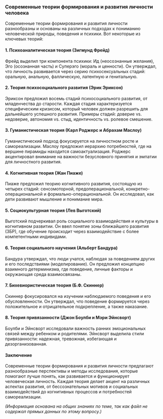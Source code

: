 ### Современные теории формирования и развития личности человека
Современные теории формирования и развития личности разнообразны и основаны на различных подходах к пониманию человеческой природы, поведения и психики. Вот некоторые из ключевых теорий:
#### 1. **Психоаналитическая теория (Зигмунд Фрейд)**
Фрейд выделил три компонента психики: Ид (неосознанные желания), Эго (осознанная часть) и Суперэго (мораль и ценности). Он утверждал, что личность развивается через серию психосексуальных стадий: оральную, анальную, фаллическую, латентную и генитальную.
#### 2. **Теория психосоциального развития (Эрик Эриксон)**
Эриксон предложил восемь стадий психосоциального развития, от младенчества до старости. Каждая стадия характеризуется специфическим кризисом, который человек должен разрешить для дальнейшего успешного развития. Примеры стадий: доверие vs. недоверие, автономия vs. стыд, идентичность vs. ролевое смешение.
#### 3. **Гуманистическая теория (Карл Роджерс и Абрахам Маслоу)**
Гуманистический подход фокусируется на личностном росте и самореализации. Маслоу предложил иерархию потребностей, где на вершине пирамиды находится самоактуализация. Роджерс акцентировал внимание на важности безусловного принятия и эмпатии для личностного развития.
#### 4. **Когнитивная теория (Жан Пиаже)**
Пиаже предложил теорию когнитивного развития, состоящую из четырех стадий: сенсомоторной, предоперациональной, конкретно-операциональной и формально-операциональной. Он исследовал, как дети развивают мышление и понимание мира.
#### 5. **Социокультурная теория (Лев Выготский)**
Выготский подчеркивал роль социального взаимодействия и культуры в когнитивном развитии. Он ввел понятие зоны ближайшего развития (ЗБР), где обучение происходит через взаимодействие с более компетентными индивидами.
#### 6. **Теория социального научения (Альберт Бандура)**
Бандура утверждал, что люди учатся, наблюдая за поведением других и его последствиями (моделирование). Он предложил концепцию взаимного детерминизма, где поведение, личные факторы и окружающая среда взаимосвязаны.
#### 7. **Бихевиористическая теория (Б.Ф. Скиннер)**
Скиннер фокусировался на изучении наблюдаемого поведения и его обусловленности. Он утверждал, что поведение формируется через положительное и отрицательное подкрепление, а также наказание.
#### 8. **Теория привязанности (Джон Боулби и Мэри Эйнсворт)**
Боулби и Эйнсворт исследовали важность ранних эмоциональных связей между ребенком и родителями. Эйнсворт выделила стили привязанности: надежная, тревожная, избегающая и дезорганизованная.
#### Заключение
Современные теории формирования и развития личности предлагают разнообразные перспективы и методы исследования, которые помогают лучше понять, как развивается и функционирует человеческая личность. Каждая теория делает акцент на различных аспектах развития, от бессознательных мотивов и социальных взаимодействий до когнитивных процессов и потребностей самореализации.

_(Информация основана на общих знаниях по теме, так как файл не содержал прямых данных по этому вопросу.)_